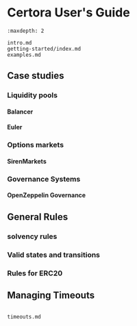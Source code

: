 Certora User's Guide
====================

```{toctree}
:maxdepth: 2

intro.md
getting-started/index.md
examples.md
```

Case studies
------------

### Liquidity pools

#### Balancer
#### Euler

### Options markets

#### SirenMarkets

### Governance Systems

#### OpenZeppelin Governance

General Rules
-------------

### solvency rules
### Valid states and transitions
### Rules for ERC20

Managing Timeouts
-----------------

```{toctree}

timeouts.md
```

